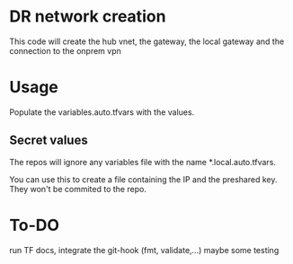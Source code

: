 # DR network creation

This code will create the hub vnet, the gateway, the local gateway and the connection to the onprem vpn

# Usage

Populate the variables.auto.tfvars with the values.

## Secret values

The repos will ignore any variables file with the name *.local.auto.tfvars.

You can use this to create a file containing the IP and the preshared key. They won't be commited to the repo.

# To-DO

run TF docs, integrate the git-hook (fmt, validate,...) maybe some testing